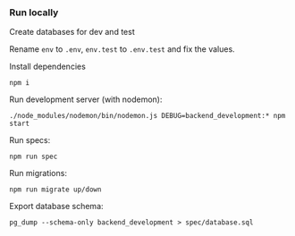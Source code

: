 ### Run locally

Create databases for dev and test

Rename `env` to `.env`, `env.test` to `.env.test` and fix the values.

Install dependencies

```
npm i
```

Run development server (with nodemon):

```
./node_modules/nodemon/bin/nodemon.js DEBUG=backend_development:* npm start
```

Run specs:

```
npm run spec
```

Run migrations:

```
npm run migrate up/down
```

Export database schema:

```
pg_dump --schema-only backend_development > spec/database.sql
```
